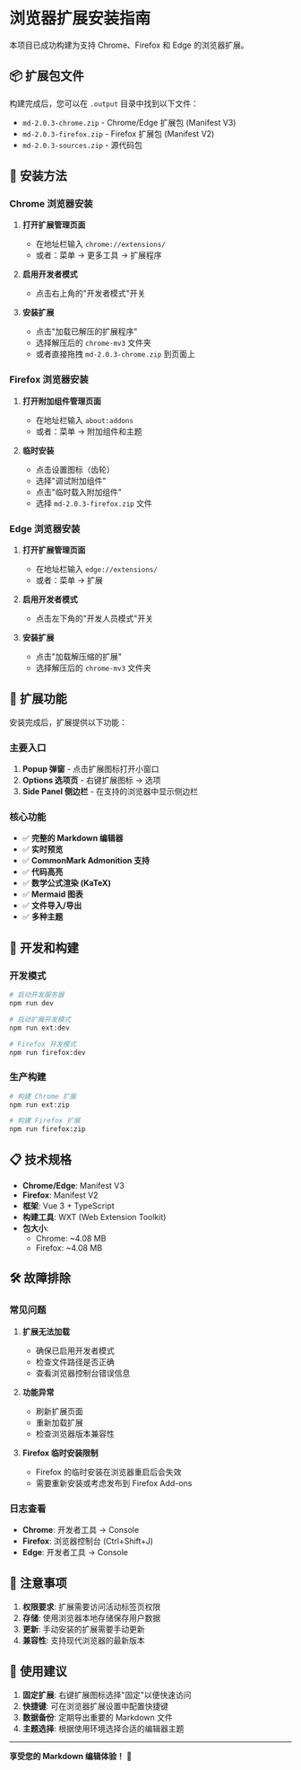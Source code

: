 # 浏览器扩展安装指南

本项目已成功构建为支持 Chrome、Firefox 和 Edge 的浏览器扩展。

## 📦 扩展包文件

构建完成后，您可以在 `.output` 目录中找到以下文件：

- `md-2.0.3-chrome.zip` - Chrome/Edge 扩展包 (Manifest V3)
- `md-2.0.3-firefox.zip` - Firefox 扩展包 (Manifest V2)
- `md-2.0.3-sources.zip` - 源代码包

## 🚀 安装方法

### Chrome 浏览器安装

1. **打开扩展管理页面**

   - 在地址栏输入 `chrome://extensions/`
   - 或者：菜单 → 更多工具 → 扩展程序

2. **启用开发者模式**

   - 点击右上角的"开发者模式"开关

3. **安装扩展**
   - 点击"加载已解压的扩展程序"
   - 选择解压后的 `chrome-mv3` 文件夹
   - 或者直接拖拽 `md-2.0.3-chrome.zip` 到页面上

### Firefox 浏览器安装

1. **打开附加组件管理页面**

   - 在地址栏输入 `about:addons`
   - 或者：菜单 → 附加组件和主题

2. **临时安装**
   - 点击设置图标（齿轮）
   - 选择"调试附加组件"
   - 点击"临时载入附加组件"
   - 选择 `md-2.0.3-firefox.zip` 文件

### Edge 浏览器安装

1. **打开扩展管理页面**

   - 在地址栏输入 `edge://extensions/`
   - 或者：菜单 → 扩展

2. **启用开发者模式**

   - 点击左下角的"开发人员模式"开关

3. **安装扩展**
   - 点击"加载解压缩的扩展"
   - 选择解压后的 `chrome-mv3` 文件夹

## 🎯 扩展功能

安装完成后，扩展提供以下功能：

### 主要入口

1. **Popup 弹窗** - 点击扩展图标打开小窗口
2. **Options 选项页** - 右键扩展图标 → 选项
3. **Side Panel 侧边栏** - 在支持的浏览器中显示侧边栏

### 核心功能

- ✅ **完整的 Markdown 编辑器**
- ✅ **实时预览**
- ✅ **CommonMark Admonition 支持**
- ✅ **代码高亮**
- ✅ **数学公式渲染 (KaTeX)**
- ✅ **Mermaid 图表**
- ✅ **文件导入/导出**
- ✅ **多种主题**

## 🔧 开发和构建

### 开发模式

```bash
# 启动开发服务器
npm run dev

# 启动扩展开发模式
npm run ext:dev

# Firefox 开发模式
npm run firefox:dev
```

### 生产构建

```bash
# 构建 Chrome 扩展
npm run ext:zip

# 构建 Firefox 扩展
npm run firefox:zip
```

## 📋 技术规格

- **Chrome/Edge**: Manifest V3
- **Firefox**: Manifest V2
- **框架**: Vue 3 + TypeScript
- **构建工具**: WXT (Web Extension Toolkit)
- **包大小**:
  - Chrome: ~4.08 MB
  - Firefox: ~4.08 MB

## 🛠️ 故障排除

### 常见问题

1. **扩展无法加载**

   - 确保已启用开发者模式
   - 检查文件路径是否正确
   - 查看浏览器控制台错误信息

2. **功能异常**

   - 刷新扩展页面
   - 重新加载扩展
   - 检查浏览器版本兼容性

3. **Firefox 临时安装限制**
   - Firefox 的临时安装在浏览器重启后会失效
   - 需要重新安装或考虑发布到 Firefox Add-ons

### 日志查看

- **Chrome**: 开发者工具 → Console
- **Firefox**: 浏览器控制台 (Ctrl+Shift+J)
- **Edge**: 开发者工具 → Console

## 📝 注意事项

1. **权限要求**: 扩展需要访问活动标签页权限
2. **存储**: 使用浏览器本地存储保存用户数据
3. **更新**: 手动安装的扩展需要手动更新
4. **兼容性**: 支持现代浏览器的最新版本

## 🎉 使用建议

1. **固定扩展**: 右键扩展图标选择"固定"以便快速访问
2. **快捷键**: 可在浏览器扩展设置中配置快捷键
3. **数据备份**: 定期导出重要的 Markdown 文件
4. **主题选择**: 根据使用环境选择合适的编辑器主题

---

**享受您的 Markdown 编辑体验！** 🚀
